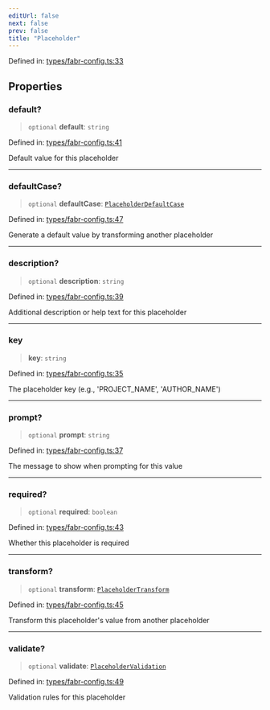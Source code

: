 ```yaml
---
editUrl: false
next: false
prev: false
title: "Placeholder"
---
```


Defined in: [types/fabr-config.ts:33](https://github.com/yashjawale/fabr/blob/2175f836f52904c60bea5117c14ee0416e76bd93/src/types/fabr-config.ts#L33)

## Properties

### default?

> `optional` **default**: `string`

Defined in: [types/fabr-config.ts:41](https://github.com/yashjawale/fabr/blob/2175f836f52904c60bea5117c14ee0416e76bd93/src/types/fabr-config.ts#L41)

Default value for this placeholder

***

### defaultCase?

> `optional` **defaultCase**: [`PlaceholderDefaultCase`](/fabr/docs/api/types/fabr-config/interfaces/placeholderdefaultcase/)

Defined in: [types/fabr-config.ts:47](https://github.com/yashjawale/fabr/blob/2175f836f52904c60bea5117c14ee0416e76bd93/src/types/fabr-config.ts#L47)

Generate a default value by transforming another placeholder

***

### description?

> `optional` **description**: `string`

Defined in: [types/fabr-config.ts:39](https://github.com/yashjawale/fabr/blob/2175f836f52904c60bea5117c14ee0416e76bd93/src/types/fabr-config.ts#L39)

Additional description or help text for this placeholder

***

### key

> **key**: `string`

Defined in: [types/fabr-config.ts:35](https://github.com/yashjawale/fabr/blob/2175f836f52904c60bea5117c14ee0416e76bd93/src/types/fabr-config.ts#L35)

The placeholder key (e.g., 'PROJECT_NAME', 'AUTHOR_NAME')

***

### prompt?

> `optional` **prompt**: `string`

Defined in: [types/fabr-config.ts:37](https://github.com/yashjawale/fabr/blob/2175f836f52904c60bea5117c14ee0416e76bd93/src/types/fabr-config.ts#L37)

The message to show when prompting for this value

***

### required?

> `optional` **required**: `boolean`

Defined in: [types/fabr-config.ts:43](https://github.com/yashjawale/fabr/blob/2175f836f52904c60bea5117c14ee0416e76bd93/src/types/fabr-config.ts#L43)

Whether this placeholder is required

***

### transform?

> `optional` **transform**: [`PlaceholderTransform`](/fabr/docs/api/types/fabr-config/interfaces/placeholdertransform/)

Defined in: [types/fabr-config.ts:45](https://github.com/yashjawale/fabr/blob/2175f836f52904c60bea5117c14ee0416e76bd93/src/types/fabr-config.ts#L45)

Transform this placeholder's value from another placeholder

***

### validate?

> `optional` **validate**: [`PlaceholderValidation`](/fabr/docs/api/types/fabr-config/interfaces/placeholdervalidation/)

Defined in: [types/fabr-config.ts:49](https://github.com/yashjawale/fabr/blob/2175f836f52904c60bea5117c14ee0416e76bd93/src/types/fabr-config.ts#L49)

Validation rules for this placeholder
